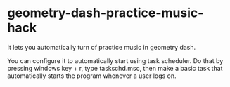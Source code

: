 # geometry-dash-practice-music-hack
It lets you automatically turn of practice music in geometry dash.

You can configure it to automatically start using task scheduler. Do that by pressing windows key + r, type taskschd.msc, then make a basic task that automatically starts the program whenever a user logs on.
